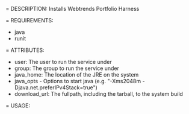 = DESCRIPTION:
Installs Webtrends Portfolio Harness 

= REQUIREMENTS:
* java
* runit

= ATTRIBUTES:
* user: The user to run the service under
* group: The group to run the service under
* java_home: The location of the JRE on the system
* java_opts - Options to start java (e.g. "-Xms2048m -Djava.net.preferIPv4Stack=true")
* download_url: The fullpath, including the tarball, to the system build

= USAGE:
